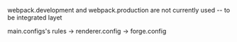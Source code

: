webpack.development and webpack.production are not currently used -- to be integrated layet

main.configs's rules -> renderer.config -> forge.config